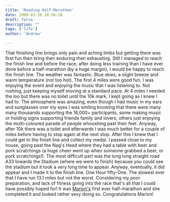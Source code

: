```yaml
---
title: 'Reading Half-Marathon'
date: 2009-03-30 18:56:28
draft: false
description: ""
tags: ['life']
author: 'Andrew'

---
```


That finishing line brings only pain and aching limbs but getting there was first fun then tiring then enduring then exhausting. Still I managed to reach the finish line and before the race, after doing less training than I have ever done before a half-marathon (by a huge margin), I would be happy to reach the finish line. The weather was fantastic. Blue skies, a slight breeze and warm temperature (not too hot). The first 4 miles were good fun, I was enjoying the event and enjoying the music that I was listening to. Not rushing, just keeping myself moving at a standard pace. At 4 miles I needed the loo but there was no toilet until the 10k mark. I kept going as I knew I had to. The atmosphere was amazing, even though I had music in my ears and sunglasses over my eyes I was smiling knowing that there were many many thousands supporting the 16,000+ participants, some making music or holding signs supporting friends family and lovers, others just enjoying the multi-coloured parade of people whooshing past their feet. Anyway, after 10k there was a toilet and afterwards I was much better for a couple of miles before having to stop again at the next stop. After this I knew that I could get to the finish line and collect my medal. I passed close to my house, going past the Nag's Head where they had a table with beer and pork scratchings (a huge cheer went up when someone grabbed a beer, or pork scratchings!). The most difficult part was the long long straight road A33 towards the Stadium (where we were to finish) because you could see the stadium but it took a very long time to appear. Anyway, eventually, it did appear and I made it to the finish line. One Hour fifty-One. The slowest ever that I have run 13.1 miles but not the worst. Considering my poor preparation, and lack of fitness going into the race that's all that I could have possibly hoped for! It was [Marion's](http://www.marionmouttou.co.uk) first ever half-marathon and she completed it and looked rather sexy doing so. Congratulations Marion!
